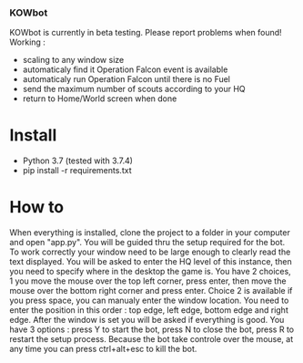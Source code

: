 ### KOWbot ###

KOWbot is currently in beta testing. Please report problems when found!
Working : 
* scaling to any window size
* automaticaly find it Operation Falcon event is available
* automaticaly run Operation Falcon until there is no Fuel
* send the maximum number of scouts according to your HQ
* return to Home/World screen when done

# Install #
* Python 3.7              (tested with 3.7.4)
* pip install -r requirements.txt

# How to #

When everything is installed, clone the project to a folder in your
computer and open "app.py". You will be guided thru the setup 
required for the bot. To work correctly your window need to be large
enough to clearly read the text displayed. You will be asked to 
enter the HQ level of this instance, then you need to specify where
in the desktop the game is. You have 2 choices, 1 you move the
mouse over the top left corner, press enter, then move the mouse
over the bottom right corner and press enter. Choice 2 is available
if you press space, you can manualy enter the window location. You
need to enter the position in this order : top edge, left edge, 
bottom edge and right edge. After the window is set you will be 
asked if everything is good. You have 3 options : press Y to start
the bot, press N to close the bot, press R to restart the setup
process. Because the bot take controle over the mouse, at any time
you can press ctrl+alt+esc to kill the bot.